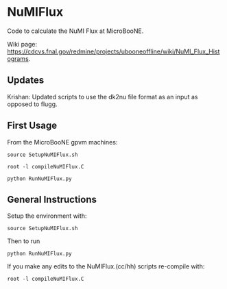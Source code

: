 # NuMIFlux
Code to calculate the NuMI Flux at MicroBooNE.

Wiki page: https://cdcvs.fnal.gov/redmine/projects/ubooneoffline/wiki/NuMI_Flux_Histograms.


## Updates  
Krishan: Updated scripts to use the dk2nu file format as an input as opposed to flugg.


## First Usage

From the MicroBooNE gpvm machines:

```
source SetupNuMIFlux.sh

root -l compileNuMIFlux.C

python RunNuMIFlux.py

```

## General Instructions

Setup the environment with:

```
source SetupNuMIFlux.sh

```

Then to run   
```
python RunNuMIFlux.py

```

If you make any edits to the NuMIFlux.(cc/hh) scripts re-compile with:

```
root -l compileNuMIFlux.C

```

